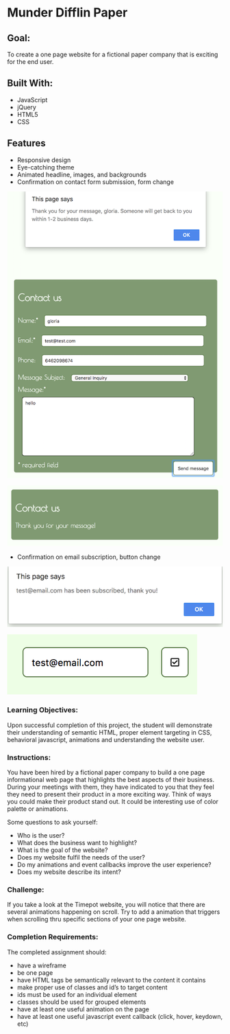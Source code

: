 # Munder Difflin Paper

## Goal:

To create a one page website for a fictional paper company that is exciting for the end user.

## Built With:
* JavaScript
* jQuery
* HTML5
* CSS

## Features
* Responsive design
* Eye-catching theme
* Animated headline, images, and backgrounds
* Confirmation on contact form submission, form change

![contact submit alert](/img/contact-us-confirm.png "Contact form confirmation")

![contact submit form change](/img/contact-us-complete.png "Contact form completion")
* Confirmation on email subscription, button change

![email subscribe alert](/img/subscribe-confirm.png "Email subscribe confirmation")

![email subscribe button change](/img/subscribe-complete.png "Email subscribe completion")

### Learning Objectives:

Upon successful completion of this project, the student will demonstrate their understanding of semantic HTML, proper element targeting in CSS, behavioral javascript, animations and understanding the website user.

### Instructions:

You have been hired by a fictional paper company to build a one page informational web page that highlights the best aspects of their business. During your meetings with them, they have indicated to you that they feel they need to present their product in a more exciting way. Think of ways you could make their product stand out. It could be interesting use of color palette or animations.

Some questions to ask yourself:

* Who is the user?
* What does the business want to highlight?
* What is the goal of the website?
* Does my website fulfil the needs of the user?
* Do my animations and event callbacks improve the user experience?
* Does my website describe its intent?


### Challenge:

If you take a look at the Timepot website, you will notice that there are several animations happening on scroll. Try to add a animation that triggers when scrolling thru specific sections of your one page website.


### Completion Requirements:

The completed assignment should:

* have a wireframe
* be one page
* have HTML tags be semantically relevant to the content it contains
* make proper use of classes and id’s to target content
* ids must be used for an individual element
* classes should be used for grouped elements
* have at least one useful animation on the page
* have at least one useful javascript event callback (click, hover, keydown, etc)